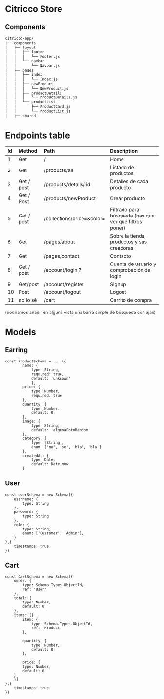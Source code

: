 # Citricco Store



## Components
```bash
citricco-app/
├── components
│   ├── layout
│   │	├── footer
│   │	│	└── Footer.js		
│   │	└── navbar
│   │  		└── Navbar.js
│   ├── pages
│   │	├── index
│   │	│	└── Index.js		
│   │	├── newProduct
│   │   │	└── NewProduct.js
│   │	├── productDetails
│   │	│	└── ProductDetails.js		
│   │	└── productList
│   │  		├── ProductCard.js
│   │		└── ProductList.js
│   ├── shared		
```




# Endpoints table

| Id        | Method        | Path                               | Description                |
| :---      |     :---      |    :---                            |  :---                      |
| 1         |   Get       |      /            |Home                      
| 2         |   Get      |       /products/all   | Listado de productos
|3          |     Get / post  |  /products/details/:id      | Detalles de cada producto
|4|Get / Post| /products/newProduct| Crear producto
|5| Get / post | /collections/price=&color=	| Filtrado para  búsqueda (hay que ver qué filtros poner)
| 6        | Get       |  /pages/about       |  Sobre la tienda, productos y  sus creadoras |
| 7         |  Get     |    /pages/contact   | Contacto
| 8         |  Get / post |   /account/login ? | Cuenta de usuario y comprobación de login
|9 | Get/post | /account/register | Signup
|10| Post | /account/logout | Logout
| 11        |     no lo sé   |       /cart   |  Carrito de compra             |

(podríamos añadir en alguna vista una barra simple de búsqueda con ajax)

# Models

## Earring

    const ProductSchema = ... ({
    		name: {
    			type: String, 
    			required: true,
    			default: 'unknown'
    			},
    		price: {
    			type: Number,
    			required: true
    		},
    		quantity: {
	    		type: Number,
	    		default: 0 
	    	},
    		image: {
    			type: String,
    			default: 'algunaFotoRandom'
    		},
    		category: {
    			type: [String],
    			enum: ['no', 'se', 'bla', 'bla']
    		},
    		createdAt: {
	    		type: Date, 
	    		default: Date.now
    		}
    			

## User

    const userSchema = new Schema({
    	username: {
    		type: String
    	},
    	password: {
    		type: String
    	},
    	role: {
    		type: String,
    		enum: ['Customer', 'Admin'],
	    }
    },{
	    timestamps: true
    })


## Cart

    const CartSchema = new Schema({
    	owner: {
    		type: Schema.Types.ObjectId,
    		ref: 'User'
    	},
    	total: {
    		type: Number,
    		default: 0
    	},
    	items: [{
		    item: {
			    type: Schema.Types.ObjectId,
			    ref: 'Product'
		    },
		 
		    quantity: {
			    type: Number,
			    default: 0
		    },
		    
		    price: {
			type: Number,
		    default: 0
	    }
	    }]
    },{
	    timestamps: true
    })
    
